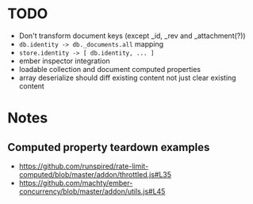 # TODO

* Don't transform document keys (except _id, _rev and _attachment(?))
* `db.identity -> db._documents.all` mapping
* `store.identity -> [ db.identity, ... ]`
* ember inspector integration
* loadable collection and document computed properties
* array deserialize should diff existing content not just clear existing content

# Notes

## Computed property teardown examples

* https://github.com/runspired/rate-limit-computed/blob/master/addon/throttled.js#L35
* https://github.com/machty/ember-concurrency/blob/master/addon/utils.js#L45
